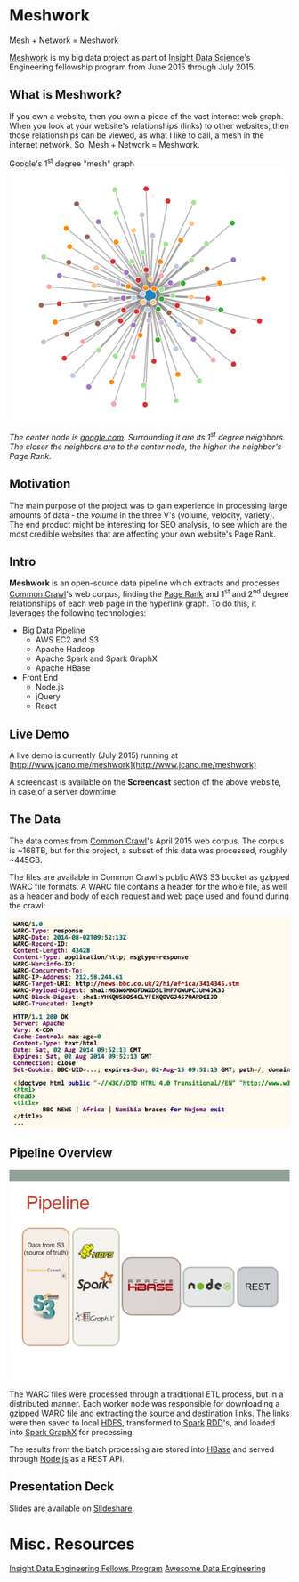 Meshwork
=======
Mesh + Network = Meshwork

[Meshwork](http://jcano.me/meshwork) is my big data project as part of [Insight Data Science](http://insightdataengineering.com/)'s Engineering fellowship program from June 2015 through July 2015.

## What is Meshwork?
If you own a website, then you own a piece of the vast internet web graph. When you look at your website's relationships (links) to other websites, then those relationships can be viewed, as what I like to call, a mesh in the internet network. So, Mesh + Network = Meshwork.

Google's 1<sup>st</sup> degree "mesh" graph
![google-mesh](github/images/meshgraph.png)

*The center node is [google.com](http://www.google.com). Surrounding it are its 1<sup>st</sup> degree neighbors. The closer the neighbors are to the center node, the higher the neighbor's Page Rank.*

## Motivation
The main purpose of the project was to gain experience in processing large amounts of data - the *volume* in the three V's (volume, velocity, variety).
The end product might be interesting for SEO analysis, to see which are the most credible websites that are affecting your own website's Page Rank.

## Intro
**Meshwork** is an open-source data pipeline which extracts and processes [Common Crawl](http://commoncrawl.org)'s web corpus, finding the [Page Rank](http://ilpubs.stanford.edu:8090/422/1/1999-66.pdf) and 1<sup>st</sup> and 2<sup>nd</sup> degree relationships of each web page in the hyperlink graph. To do this, it leverages the following technologies:

- Big Data Pipeline
    - AWS EC2 and S3
    - Apache Hadoop
    - Apache Spark and Spark GraphX
    - Apache HBase
- Front End
    - Node.js
    - jQuery
    - React

## Live Demo
A live demo is currently (July 2015) running at [http://www.jcano.me/meshwork](http://www.jcano.me/meshwork)

A screencast is available on the **Screencast** section of the above website, in case of a server downtime

## The Data
The data comes from [Common Crawl](http://commoncrawl.org)'s April 2015 web corpus. The corpus is ~168TB, but for this project, a subset of this data was processed, roughly ~445GB.

The files are available in Common Crawl's public AWS S3 bucket as gzipped WARC file formats. A WARC file contains a header for the whole file, as well as a header and body of each request and web page used and found during the crawl:

![warc-file](github/images/warc-file.png)

## Pipeline Overview
![pipline](github/images/pipeline.png)

The WARC files were processed through a traditional ETL process, but in a distributed manner. Each worker node was responsible for downloading a gzipped WARC file and extracting the source and destination links. The links were then saved to local [HDFS](http://hadoop.apache.org), transformed to [Spark](https://spark.apache.org) [RDD](https://www.cs.berkeley.edu/~matei/papers/2012/nsdi_spark.pdf)'s, and loaded into [Spark GraphX](https://spark.apache.org/graphx/) for processing.

The results from the batch processing are stored into [HBase](https://hbase.apache.org) and served through [Node.js](https://nodejs.org) as a REST API.

## Presentation Deck
Slides are available on [Slideshare](http://www.slideshare.net/JustinCano/justin-cano-demo-50074846).

# Misc. Resources
[Insight Data Engineering Fellows Program](http://www.insightdataengineering.com)
[Awesome Data Engineering](https://github.com/igorbarinov/awesome-data-engineering)
